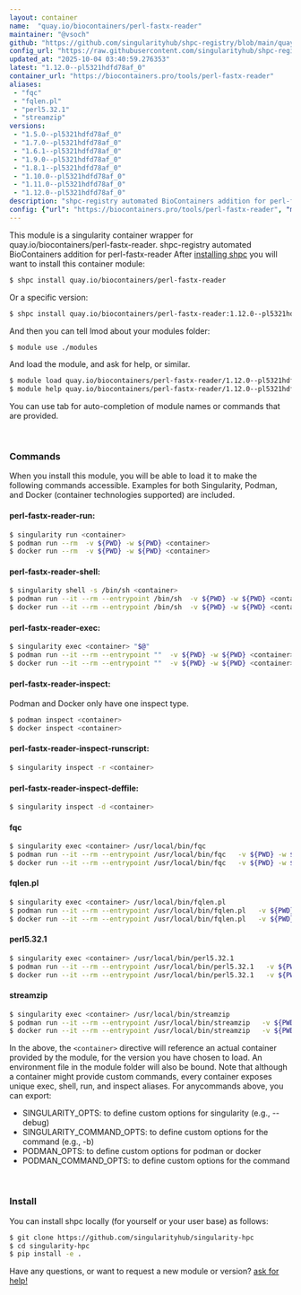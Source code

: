 ```yaml
---
layout: container
name:  "quay.io/biocontainers/perl-fastx-reader"
maintainer: "@vsoch"
github: "https://github.com/singularityhub/shpc-registry/blob/main/quay.io/biocontainers/perl-fastx-reader/container.yaml"
config_url: "https://raw.githubusercontent.com/singularityhub/shpc-registry/main/quay.io/biocontainers/perl-fastx-reader/container.yaml"
updated_at: "2025-10-04 03:40:59.276353"
latest: "1.12.0--pl5321hdfd78af_0"
container_url: "https://biocontainers.pro/tools/perl-fastx-reader"
aliases:
 - "fqc"
 - "fqlen.pl"
 - "perl5.32.1"
 - "streamzip"
versions:
 - "1.5.0--pl5321hdfd78af_0"
 - "1.7.0--pl5321hdfd78af_0"
 - "1.6.1--pl5321hdfd78af_0"
 - "1.9.0--pl5321hdfd78af_0"
 - "1.8.1--pl5321hdfd78af_0"
 - "1.10.0--pl5321hdfd78af_0"
 - "1.11.0--pl5321hdfd78af_0"
 - "1.12.0--pl5321hdfd78af_0"
description: "shpc-registry automated BioContainers addition for perl-fastx-reader"
config: {"url": "https://biocontainers.pro/tools/perl-fastx-reader", "maintainer": "@vsoch", "description": "shpc-registry automated BioContainers addition for perl-fastx-reader", "latest": {"1.12.0--pl5321hdfd78af_0": "sha256:7f37c66d757adabd126d366c34cb78d0f62ea0e0c19e4e07a20804fec0711a4d"}, "tags": {"1.5.0--pl5321hdfd78af_0": "sha256:7ea34d7e48895807d3f458f805cc459e0a7d67971071f9332935bac8335beb48", "1.7.0--pl5321hdfd78af_0": "sha256:8ae382c504cb1b25d0b205de70b4b4f6a2a415bd469504a0c80ec0303f37618d", "1.6.1--pl5321hdfd78af_0": "sha256:d8a7744dd3637e24cff70d55df97a6e901963043af7eceb714e6c0cf3f4021f7", "1.9.0--pl5321hdfd78af_0": "sha256:d9b221143f610117afd97b23e417063ba21c99de07816f473fa6e0861c958b26", "1.8.1--pl5321hdfd78af_0": "sha256:05e95db320d4cf8f7bf8fcde69d93cb3ad8ec1c0823e82629288c9065817318e", "1.10.0--pl5321hdfd78af_0": "sha256:08ea075cb34c861b41709b630db5f5e41f08c98625160b98732f85838471bef0", "1.11.0--pl5321hdfd78af_0": "sha256:094bf347563fdac11e98e4db41ae79968acc624813993a0437042ca778f38a70", "1.12.0--pl5321hdfd78af_0": "sha256:7f37c66d757adabd126d366c34cb78d0f62ea0e0c19e4e07a20804fec0711a4d"}, "docker": "quay.io/biocontainers/perl-fastx-reader", "aliases": {"fqc": "/usr/local/bin/fqc", "fqlen.pl": "/usr/local/bin/fqlen.pl", "perl5.32.1": "/usr/local/bin/perl5.32.1", "streamzip": "/usr/local/bin/streamzip"}}
---
```


This module is a singularity container wrapper for quay.io/biocontainers/perl-fastx-reader.
shpc-registry automated BioContainers addition for perl-fastx-reader
After [installing shpc](#install) you will want to install this container module:


```bash
$ shpc install quay.io/biocontainers/perl-fastx-reader
```

Or a specific version:

```bash
$ shpc install quay.io/biocontainers/perl-fastx-reader:1.12.0--pl5321hdfd78af_0
```

And then you can tell lmod about your modules folder:

```bash
$ module use ./modules
```

And load the module, and ask for help, or similar.

```bash
$ module load quay.io/biocontainers/perl-fastx-reader/1.12.0--pl5321hdfd78af_0
$ module help quay.io/biocontainers/perl-fastx-reader/1.12.0--pl5321hdfd78af_0
```

You can use tab for auto-completion of module names or commands that are provided.

<br>

### Commands

When you install this module, you will be able to load it to make the following commands accessible.
Examples for both Singularity, Podman, and Docker (container technologies supported) are included.

#### perl-fastx-reader-run:

```bash
$ singularity run <container>
$ podman run --rm  -v ${PWD} -w ${PWD} <container>
$ docker run --rm  -v ${PWD} -w ${PWD} <container>
```

#### perl-fastx-reader-shell:

```bash
$ singularity shell -s /bin/sh <container>
$ podman run --it --rm --entrypoint /bin/sh  -v ${PWD} -w ${PWD} <container>
$ docker run --it --rm --entrypoint /bin/sh  -v ${PWD} -w ${PWD} <container>
```

#### perl-fastx-reader-exec:

```bash
$ singularity exec <container> "$@"
$ podman run --it --rm --entrypoint ""  -v ${PWD} -w ${PWD} <container> "$@"
$ docker run --it --rm --entrypoint ""  -v ${PWD} -w ${PWD} <container> "$@"
```

#### perl-fastx-reader-inspect:

Podman and Docker only have one inspect type.

```bash
$ podman inspect <container>
$ docker inspect <container>
```

#### perl-fastx-reader-inspect-runscript:

```bash
$ singularity inspect -r <container>
```

#### perl-fastx-reader-inspect-deffile:

```bash
$ singularity inspect -d <container>
```


#### fqc

```bash
$ singularity exec <container> /usr/local/bin/fqc
$ podman run --it --rm --entrypoint /usr/local/bin/fqc   -v ${PWD} -w ${PWD} <container> -c " $@"
$ docker run --it --rm --entrypoint /usr/local/bin/fqc   -v ${PWD} -w ${PWD} <container> -c " $@"
```


#### fqlen.pl

```bash
$ singularity exec <container> /usr/local/bin/fqlen.pl
$ podman run --it --rm --entrypoint /usr/local/bin/fqlen.pl   -v ${PWD} -w ${PWD} <container> -c " $@"
$ docker run --it --rm --entrypoint /usr/local/bin/fqlen.pl   -v ${PWD} -w ${PWD} <container> -c " $@"
```


#### perl5.32.1

```bash
$ singularity exec <container> /usr/local/bin/perl5.32.1
$ podman run --it --rm --entrypoint /usr/local/bin/perl5.32.1   -v ${PWD} -w ${PWD} <container> -c " $@"
$ docker run --it --rm --entrypoint /usr/local/bin/perl5.32.1   -v ${PWD} -w ${PWD} <container> -c " $@"
```


#### streamzip

```bash
$ singularity exec <container> /usr/local/bin/streamzip
$ podman run --it --rm --entrypoint /usr/local/bin/streamzip   -v ${PWD} -w ${PWD} <container> -c " $@"
$ docker run --it --rm --entrypoint /usr/local/bin/streamzip   -v ${PWD} -w ${PWD} <container> -c " $@"
```



In the above, the `<container>` directive will reference an actual container provided
by the module, for the version you have chosen to load. An environment file in the
module folder will also be bound. Note that although a container
might provide custom commands, every container exposes unique exec, shell, run, and
inspect aliases. For anycommands above, you can export:

 - SINGULARITY_OPTS: to define custom options for singularity (e.g., --debug)
 - SINGULARITY_COMMAND_OPTS: to define custom options for the command (e.g., -b)
 - PODMAN_OPTS: to define custom options for podman or docker
 - PODMAN_COMMAND_OPTS: to define custom options for the command

<br>

### Install

You can install shpc locally (for yourself or your user base) as follows:

```bash
$ git clone https://github.com/singularityhub/singularity-hpc
$ cd singularity-hpc
$ pip install -e .
```

Have any questions, or want to request a new module or version? [ask for help!](https://github.com/singularityhub/singularity-hpc/issues)